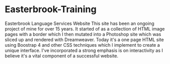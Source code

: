 # Easterbrook-Training
Easterbrook Language Services Website
This site has been an ongoing project of mine for over 15 years.
It started of as a collection of HTML image pages with a border which I then mutated into a Photoshop site which was sliced up and rendered with Dreamweaver.
Today it's a one page HTML site using Boostrap 4 and other CSS techniques which I implement to create a unique interface.
I've incorporated a strong emphasis is on interactivity as I believe it's a vital component of a successful website.
